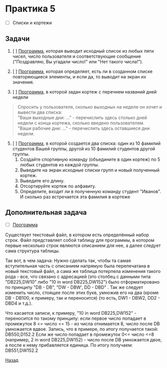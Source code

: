 # Практика 5
- [ ] Списки и кортежи

## Задачи
1. [ ] [Программа](task1.py), которая выводит исходный список из любых пяти чисел, число пользователя и соответствующие сообщение ("Поздравляю, Вы угадали число!" или "Нет такого числа!").

2. [ ] [Программа](task2.py), которая определяет, есть ли в созданном списке повторяющиеся элементы, и если да, то выводит на экран их значения.

3. [ ] [Программа](task3.py), в которой задан кортеж с перечнем названий дней недели

> Спросить у пользователя, сколько выходных на неделе он хочет и вывести два списка:<BR>
"Ваши выходные дни: ..." - перечислить здесь столько дней недели с конца кортежа, сколько введено пользователем.<BR>
"Ваши рабочие дни: ..." - перечислить здесь оставшиеся дни недели.

5. [ ] [Программа](task4.py), в которой создается два списка: один из 10 фамилий студентов Вашей группы, другой из 10 фамилий студентов другой группы.
   1. Создайте спортивную команду (объедините в один кортеж) по 5 любых студентов из каждой группы.
   2. Выведите на экран исходные списки групп и новый полученный кортеж.
   3. Выведите его длину.
   4. Отсортируйте кортеж по алфавиту.
   5. Определите, входит ли в полученную команду студент "Иванов". И сколько раз встречается эта фамилия в кортеже

## Дополнительная задача

- [ ] [Программа](additional_task/export.py)

Существует текстовый файл, в котором есть определённый набор строк. Файл представляет собой таблицу для программы, в котором первые несколько строк являются описанием для нее, а далее следует сама структура таблицы.

Так вот, в чем задача:
Нужно сделать так, чтобы та самая вступительная часть с описанием напрямую была перепечатана в новый текстовый файл, а сама же таблица потерпела изменения такого рода - все, что связано с адресацией (это столбец с данными типа "DB225,DW10" либо "10 in word DB225,DW152") было отформатировано по принципу "DB - DB", "DW - DBW', DD - DBD" . Так же следует изменить число, стоящее после этих букв, умножив его на два (кроме DB - DB100, к примеру, так и переносится) (то есть, DW1 - DBW2, DD2 - DBD4 и т.д.).

Что касается записи, к примеру, "10 in word DB225,DW152" - переносится по такому принципу: если первое число попадает в промежуток 8 <= число <= 15 - из числа отнимается 8, число после DB умножается вдвое. Запись, что в примере, по итогу получается такой:
DB550,D152.2
Если же число попадает в промежуток 0<= число <=8 (например, 2 in word DB225,DW152) - число после DB умножается двое, а после к нему прибавляется единица. По итогу получаем:
DB551,DW152.2



[Назад](https://github.com/Far4Ru/python_labs_2023)